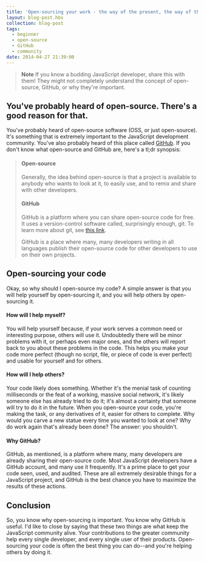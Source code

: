 ```yaml
---
title: 'Open-sourcing your work - the way of the present, the way of the future'
layout: blog-post.hbs
collection: blog-post
tags:
  - beginner
  - open-source
  - GitHub
  - community
date: 2014-04-27 21:39:00
---
```


> **Note** If you know a budding JavaScript developer, share this with them! They might not completely understand the concept of open-source, GitHub, or why they're important.

## You've probably heard of open-source. There's a good reason for that.

You've probably heard of open-source software (OSS, or just open-source). It's something that is extremely important to the JavaScript development community. You've also probably heard of this place called [GitHub](https://github.com/). If you don't know what open-source and GitHub are, here's a tl;dr synopsis:

> #### Open-source
>
> Generally, the idea behind open-source is that a project is available to anybody who wants to look at it, to easily use, and to remix and share with other developers.
>
> #### GitHub
>
> GitHub is a platform where you can share open-source code for free. It uses a version-control software called, surprisingly enough, git. To learn more about git, see [this link](http://try.github.io/levels/1/challenges/1).
>
> GitHub is a place where many, many developers writing in all languages publish their open-source code for other developers to use on their own projects.

## Open-sourcing your code

Okay, so why should I open-source my code? A simple answer is that you will help yourself by open-sourcing it, and you will help others by open-sourcing it.

#### How will I help myself?

You will help yourself because, if your work serves a common need or interesting purpose, others will use it. Undoubtedly there will be minor problems with it, or perhaps even major ones, and the others will report back to you about these problems in the code. This helps you make your code more perfect (though no script, file, or piece of code is ever perfect) and usable for yourself and for others.

#### How will I help others?

Your code likely does something. Whether it's the menial task of counting milliseconds or the feat of a working, massive social network, it's likely someone else has already tried to do it; it's almost a certainty that someone will try to do it in the future. When you open-source your code, you're making the task, or any derivatives of it, easier for others to complete. Why would you carve a new statue every time you wanted to look at one? Why do work again that's already been done? The answer: you shouldn't.

#### Why GitHub?

GitHub, as mentioned, is a platform where many, many developers are already sharing their open-source code. Most JavaScript developers have a GitHub account, and many use it frequently. It's a prime place to get your code seen, used, and audited. These are all extremely desirable things for a JavaScript project, and GitHub is the best chance you have to maximize the results of these actions.

## Conclusion

So, you know why open-sourcing is important. You know why GitHub is useful. I'd like to close by saying that these two things are what keep the JavaScript community alive. Your contributions to the greater community help every single developer, and every single user of their products. Open-sourcing your code is often the best thing you can do--and you're helping others by doing it.
